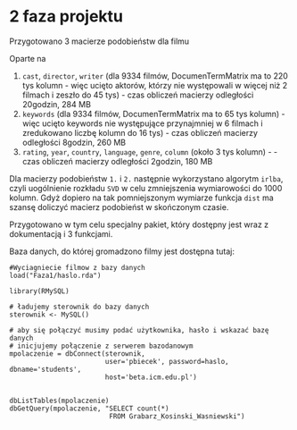 # 2 faza projektu

Przygotowano 3 macierze podobieństw dla filmu


Oparte na

1. `cast`, `director`, `writer` (dla 9334 filmów, DocumenTermMatrix ma to 220 tys kolumn - więc ucięto aktorów, którzy nie występowali w więcej niż 2 filmach i zeszło do 45 tys) - czas obliczeń macierzy odległości 20godzin, 284 MB 
2. `keywords` (dla 9334 filmów, DocumenTermMatrix ma to 65 tys kolumn) - więc ucięto keywords nie występujące przynajmniej w 6 filmach i zredukowano liczbę kolumn do 16 tys) - czas obliczeń macierzy odległości 8godzin, 260 MB 
3. `rating`, `year`, `country`, `language`, `genre`, `column` (około 3 tys kolumn) - - czas obliczeń macierzy odległości 2godzin, 180 MB 


Dla macierzy podobieństw  `1.` i `2.` następnie wykorzystano algorytm `irlba`, czyli uogólnienie rozkładu `SVD` w celu zmniejszenia wymiarowości do 1000 kolumn. Gdyż dopiero na tak pomniejszonym wymiarze funkcja `dist` ma szansę doliczyć macierz podobieńst w skończonym czasie.

Przygotowano w tym celu specjalny pakiet, który dostępny jest wraz z dokumentacją i 3 funkcjami.


Baza danych, do której gromadzono filmy jest dostępna tutaj:

````{Ruby}
#Wyciagniecie filmow z bazy danych
load("Faza1/haslo.rda")

library(RMySQL)

# ładujemy sterownik do bazy danych
sterownik <- MySQL()

# aby się połączyć musimy podać użytkownika, hasło i wskazać bazę danych
# inicjujemy połączenie z serwerem bazodanowym
mpolaczenie = dbConnect(sterownik, 
                        user='pbiecek', password=haslo, dbname='students', 
                        host='beta.icm.edu.pl')


dbListTables(mpolaczenie)
dbGetQuery(mpolaczenie, "SELECT count(*) 
                         FROM Grabarz_Kosinski_Wasniewski")

````